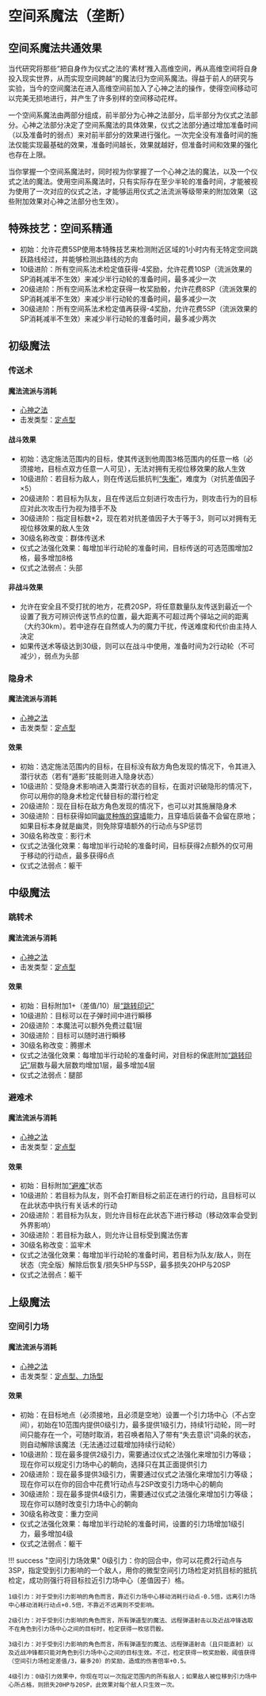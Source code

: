 # 空间系魔法（垄断）

## 空间系魔法共通效果

当代研究将那些“把自身作为仪式之法的‘素材’推入高维空间，再从高维空间将自身投入现实世界，从而实现空间跨越”的魔法归为空间系魔法。得益于前人的研究与实验，当今的空间魔法在进入高维空间前加入了心神之法的操作，使得空间移动可以完美无损地进行，并产生了许多别样的空间移动花样。

一个空间系魔法由两部分组成，前半部分为心神之法部分，后半部分为仪式之法部分。心神之法部分决定了空间系魔法的具体效果，仪式之法部分通过增加准备时间（以及准备时的弱点）来对前半部分的效果进行强化。一次完全没有准备时间的施法仅能实现最基础的效果，准备时间越长，效果就越好，但准备时间和效果的强化也存在上限。

当你掌握一个空间系魔法时，同时视为你掌握了一个心神之法的魔法，以及一个仪式之法的魔法。使用空间系魔法时，只有实际存在至少半轮的准备时间，才能被视为使用了一次对应的仪式之法，才能够运用仪式之法流派等级带来的附加效果（这些附加效果对心神之法部分也生效）。

## 特殊技艺：空间系精通

* 初始：允许花费5SP使用本特殊技艺来检测附近区域的1小时内有无特定空间跳跃路线经过，并能够检测出路线的方向
* 10级进阶：所有空间系法术检定值获得-4奖励，允许花费10SP（流派效果的SP消耗减半不生效）来减少半行动轮的准备时间，最多减少一次
* 20级进阶：所有空间系法术检定获得一枚奖励骰，允许花费8SP（流派效果的SP消耗减半不生效）来减少半行动轮的准备时间，最多减少一次
* 30级进阶：所有空间系法术检定值再获得-4奖励，允许花费5SP（流派效果的SP消耗减半不生效）来减少半行动轮的准备时间，最多减少两次

## 初级魔法

### 传送术

#### 魔法流派与消耗

* <a href="/rules/V4.x rules/8·magic/#心神之法" target="_blank">心神之法</a>
* 击发类型：<a href="/rules/V4.x rules/8·magic/#魔法的击发类型" target="_blank">定点型</a>

#### 战斗效果

* 初始：选定施法范围内的目标，使其传送到他周围3格范围内的任意一格（必须接地，目标点双方任意一人可见），无法对拥有无视位移效果的敌人生效
* 10级进阶：若目标为敌人，则在传送后抵抗判<a href="../../../status/normal/#失衡" target="_blank">“失衡”</a>，难度为（对抗差值因子×5）
* 20级进阶：若目标为队友，且在传送后立刻进行攻击行为，则攻击行为的目标应对此次攻击行为视为措手不及
* 30级进阶：指定目标数+2，现在若对抗差值因子大于等于3，则可以对拥有无视位移效果的敌人生效
* 30级名称改变：群体传送术
* 仪式之法强化效果：每增加半行动轮的准备时间，目标传送的可选范围增加2格，最多增加8格
* 仪式之法弱点：头部

#### 非战斗效果

* 允许在安全且不受打扰的地方，花费20SP，将任意数量队友传送到最近一个设置了我方可辨识传送节点的位置，最大距离不可超过两个驿站之间的距离（大约30km）。若中途存在自然或人为的魔力干扰，传送难度和代价由主持人决定
* 如果传送术等级达到30级，则可以在战斗中使用，准备时间为2行动轮（不可减少），弱点为头部

### 隐身术

#### 魔法流派与消耗

* <a href="/rules/V4.x rules/8·magic/#心神之法" target="_blank">心神之法</a>
* 击发类型：<a href="/rules/V4.x rules/8·magic/#魔法的击发类型" target="_blank">定点型</a>

#### 效果

* 初始：选定施法范围内的目标，在目标没有敌方角色发现的情况下，令其进入潜行状态（若有“遁影”技能则进入隐身状态）
* 10级进阶：受隐身术影响进入类潜行状态的目标，在面对识破隐形的情况下，你可以用你的隐身术检定代替目标的潜行检定
* 20级进阶：现在目标在敌方角色发现的情况下，也可以对其施展隐身术
* 30级进阶：目标获得如同<a href="/rules/V4.x rules/extra/Stealth/#幽灵种族的穿墙" target="_blank">幽灵种族的穿墙</a>能力，且穿墙后装备不会留在原地；如果目标本身就是幽灵，则免除穿墙额外的行动点与SP惩罚
* 30级名称改变：影行术
* 仪式之法强化效果：每增加半行动轮的准备时间，目标获得2点额外的仅可用于移动的行动点，最多获得6点
* 仪式之法弱点：躯干

## 中级魔法

### 跳转术

#### 魔法流派与消耗

* <a href="/rules/V4.x rules/8·magic/#心神之法" target="_blank">心神之法</a>
* 击发类型：<a href="/rules/V4.x rules/8·magic/#魔法的击发类型" target="_blank">定点型</a>

#### 效果

* 初始：目标附加1+（差值/10）层<a href="../../../status/mark/#跳转印记" target="_blank">“跳转印记”</a>
* 10级进阶：目标可以在子弹时间中进行瞬移
* 20级进阶：本魔法可以额外免费过载1层
* 30级进阶：目标可以随时进行瞬移
* 30级名称改变：腾挪术
* 仪式之法强化效果：每增加半行动轮的准备时间，对目标的保底附加<a href="../../../status/mark/#跳转印记" target="_blank">“跳转印记”</a>层数与最大层数均增加1层，最多增加4层
* 仪式之法弱点：腿部

### 避难术

#### 魔法流派与消耗

* <a href="/rules/V4.x rules/8·magic/#心神之法" target="_blank">心神之法</a>
* 击发类型：<a href="/rules/V4.x rules/8·magic/#魔法的击发类型" target="_blank">定点型</a>

#### 效果

* 初始：目标附加<a href="../../../status/normal/#避难" target="_blank">“避难”</a>状态
* 10级进阶：若目标为队友，则不会打断目标之前正在进行的行动，且目标可以在此状态中执行有关话术的行动
* 20级进阶：若目标为队友，则允许目标在此状态下进行移动（移动效率会受到外界影响）
* 30级进阶：若目标为敌人，则允许让目标受到魔法伤害
* 30级名称改变：监牢术
* 仪式之法强化效果：每增加半行动轮的准备时间，若目标为队友/敌人，则在状态（完全版）解除后恢复/损失5HP与5SP，最多损失20HP与20SP
* 仪式之法弱点：躯干

## 上级魔法

### 空间引力场

#### 魔法流派与消耗

* <a href="/rules/V4.x rules/8·magic/#心神之法" target="_blank">心神之法</a>
* 击发类型：<a href="/rules/V4.x rules/8·magic/#魔法的击发类型" target="_blank">定点型、力场型</a>

#### 效果

* 初始：在目标地点（必须接地，且必须是空地）设置一个引力场中心（不占空间），初始在10范围内提供0级引力，最多提供1级引力，持续1行动轮，同一时间只能存在一个，可随时取消，若召唤者陷入了带有“失去意识”词条的状态，则自动解除该魔法（无法通过过载增加持续行动轮）
* 10级进阶：现在最多提供2级引力，需要通过仪式之法强化来增加引力等级；现在你可以规定引力场中心的朝向，选择只在其正面提供引力
* 20级进阶：现在最多提供3级引力，需要通过仪式之法强化来增加引力等级；现在你可以在你的回合中花费1行动点与2SP改变引力场中心的朝向
* 30级进阶：现在最多提供4级引力，需要通过仪式之法强化来增加引力等级；现在你可以随时改变引力场中心的朝向
* 30级名称改变：重力空间
* 仪式之法强化效果：每增加半行动轮的准备时间，设置的引力场增加1级引力，最多增加4级
* 仪式之法弱点：躯干

!!! success "空间引力场效果"
    0级引力：你的回合中，你可以花费2行动点与3SP，指定受到引力影响的一个敌人，用你的微型空间引力场检定对抗目标的抵抗检定，成功则强行将目标拉近引力场中心（差值因子）格。

    1级引力：对于受到引力影响的角色而言，靠近引力场中心移动消耗行动点-0.5倍，远离引力场中心移动消耗行动点+0.5倍，不靠近不远离则不受影响。

    2级引力：对于受到引力影响的角色而言，所有弹道型的魔法、远程弹道射击以及近战冲锋选取不在角色到引力场中心之间的目标时，检定获得一枚惩罚骰。

    3级引力：对于受到引力影响的角色而言，所有弹道型的魔法、远程弹道射击（且只能直射）以及近战冲锋都只能对角色到引力场中心之间的目标生效。不过，检定获得一枚奖励骰，阈值获得（空间引力场检定差值/3，最多20）的奖励，造成的伤害倍率+0.5。

    4级引力：0级引力效果中，你现在可以一次指定范围内的所有敌人；如果敌人被位移到引力场中心所占格，则损失20HP与20SP，此效果对每个敌人只生效一次。